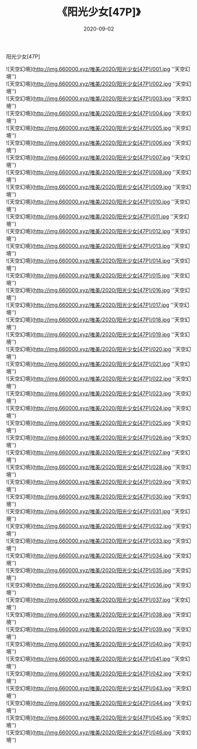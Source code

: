 ﻿---
layout: post
title:  《阳光少女[47P]》
date:   2020-09-02
img: http://img.660000.xyz/唯美/2020/阳光少女[47P]/000.jpg
categories: [美女, 清纯, 唯美]
---

阳光少女[47P]



![天空幻境](http://img.660000.xyz/唯美/2020/阳光少女[47P]/001.jpg ''天空幻境'') <br>
![天空幻境](http://img.660000.xyz/唯美/2020/阳光少女[47P]/002.jpg ''天空幻境'') <br>
![天空幻境](http://img.660000.xyz/唯美/2020/阳光少女[47P]/003.jpg ''天空幻境'') <br>
![天空幻境](http://img.660000.xyz/唯美/2020/阳光少女[47P]/004.jpg ''天空幻境'') <br>
![天空幻境](http://img.660000.xyz/唯美/2020/阳光少女[47P]/005.jpg ''天空幻境'') <br>
![天空幻境](http://img.660000.xyz/唯美/2020/阳光少女[47P]/006.jpg ''天空幻境'') <br>
![天空幻境](http://img.660000.xyz/唯美/2020/阳光少女[47P]/007.jpg ''天空幻境'') <br>
![天空幻境](http://img.660000.xyz/唯美/2020/阳光少女[47P]/008.jpg ''天空幻境'') <br>
![天空幻境](http://img.660000.xyz/唯美/2020/阳光少女[47P]/009.jpg ''天空幻境'') <br>
![天空幻境](http://img.660000.xyz/唯美/2020/阳光少女[47P]/010.jpg ''天空幻境'') <br>
![天空幻境](http://img.660000.xyz/唯美/2020/阳光少女[47P]/011.jpg ''天空幻境'') <br>
![天空幻境](http://img.660000.xyz/唯美/2020/阳光少女[47P]/012.jpg ''天空幻境'') <br>
![天空幻境](http://img.660000.xyz/唯美/2020/阳光少女[47P]/013.jpg ''天空幻境'') <br>
![天空幻境](http://img.660000.xyz/唯美/2020/阳光少女[47P]/014.jpg ''天空幻境'') <br>
![天空幻境](http://img.660000.xyz/唯美/2020/阳光少女[47P]/015.jpg ''天空幻境'') <br>
![天空幻境](http://img.660000.xyz/唯美/2020/阳光少女[47P]/016.jpg ''天空幻境'') <br>
![天空幻境](http://img.660000.xyz/唯美/2020/阳光少女[47P]/017.jpg ''天空幻境'') <br>
![天空幻境](http://img.660000.xyz/唯美/2020/阳光少女[47P]/018.jpg ''天空幻境'') <br>
![天空幻境](http://img.660000.xyz/唯美/2020/阳光少女[47P]/019.jpg ''天空幻境'') <br>
![天空幻境](http://img.660000.xyz/唯美/2020/阳光少女[47P]/020.jpg ''天空幻境'') <br>
![天空幻境](http://img.660000.xyz/唯美/2020/阳光少女[47P]/021.jpg ''天空幻境'') <br>
![天空幻境](http://img.660000.xyz/唯美/2020/阳光少女[47P]/022.jpg ''天空幻境'') <br>
![天空幻境](http://img.660000.xyz/唯美/2020/阳光少女[47P]/023.jpg ''天空幻境'') <br>
![天空幻境](http://img.660000.xyz/唯美/2020/阳光少女[47P]/024.jpg ''天空幻境'') <br>
![天空幻境](http://img.660000.xyz/唯美/2020/阳光少女[47P]/025.jpg ''天空幻境'') <br>
![天空幻境](http://img.660000.xyz/唯美/2020/阳光少女[47P]/026.jpg ''天空幻境'') <br>
![天空幻境](http://img.660000.xyz/唯美/2020/阳光少女[47P]/027.jpg ''天空幻境'') <br>
![天空幻境](http://img.660000.xyz/唯美/2020/阳光少女[47P]/028.jpg ''天空幻境'') <br>
![天空幻境](http://img.660000.xyz/唯美/2020/阳光少女[47P]/029.jpg ''天空幻境'') <br>
![天空幻境](http://img.660000.xyz/唯美/2020/阳光少女[47P]/030.jpg ''天空幻境'') <br>
![天空幻境](http://img.660000.xyz/唯美/2020/阳光少女[47P]/031.jpg ''天空幻境'') <br>
![天空幻境](http://img.660000.xyz/唯美/2020/阳光少女[47P]/032.jpg ''天空幻境'') <br>
![天空幻境](http://img.660000.xyz/唯美/2020/阳光少女[47P]/033.jpg ''天空幻境'') <br>
![天空幻境](http://img.660000.xyz/唯美/2020/阳光少女[47P]/034.jpg ''天空幻境'') <br>
![天空幻境](http://img.660000.xyz/唯美/2020/阳光少女[47P]/035.jpg ''天空幻境'') <br>
![天空幻境](http://img.660000.xyz/唯美/2020/阳光少女[47P]/036.jpg ''天空幻境'') <br>
![天空幻境](http://img.660000.xyz/唯美/2020/阳光少女[47P]/037.jpg ''天空幻境'') <br>
![天空幻境](http://img.660000.xyz/唯美/2020/阳光少女[47P]/038.jpg ''天空幻境'') <br>
![天空幻境](http://img.660000.xyz/唯美/2020/阳光少女[47P]/039.jpg ''天空幻境'') <br>
![天空幻境](http://img.660000.xyz/唯美/2020/阳光少女[47P]/040.jpg ''天空幻境'') <br>
![天空幻境](http://img.660000.xyz/唯美/2020/阳光少女[47P]/041.jpg ''天空幻境'') <br>
![天空幻境](http://img.660000.xyz/唯美/2020/阳光少女[47P]/042.jpg ''天空幻境'') <br>
![天空幻境](http://img.660000.xyz/唯美/2020/阳光少女[47P]/043.jpg ''天空幻境'') <br>
![天空幻境](http://img.660000.xyz/唯美/2020/阳光少女[47P]/044.jpg ''天空幻境'') <br>
![天空幻境](http://img.660000.xyz/唯美/2020/阳光少女[47P]/045.jpg ''天空幻境'') <br>
![天空幻境](http://img.660000.xyz/唯美/2020/阳光少女[47P]/046.jpg ''天空幻境'') <br>